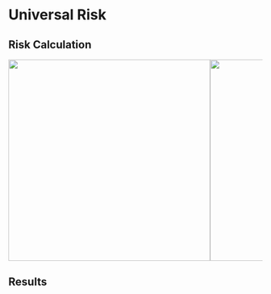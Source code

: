 # Universal Risk

##  Risk Calculation
 <div style="width: 100%; overflow: hidden;">
 <div style="width: 400px; float: left;"> 
 <img src="http://34.66.189.202:4567/uploads/urisk.png"  width="400"/>  
 </div>
    <div style="width: 400px; margin-left: 400px;">
    <img src="http://34.66.189.202:4567/uploads/fig3.png" width="400"/> 
    </div>
</div>



## Results

